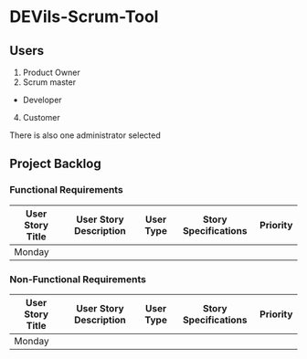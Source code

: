 # DEVils-Scrum-Tool

## Users

1. Product Owner
2. Scrum master
- Developer
4. Customer

There is also one administrator selected 


## Project Backlog

### Functional Requirements

| User Story Title | User Story Description | User Type | Story Specifications | Priority | 
| -----------------|------------------------|-----------|----------------------|----------|
| Monday           |                        |           |                      |          |

### Non-Functional Requirements

| User Story Title | User Story Description | User Type | Story Specifications | Priority | 
| -----------------|------------------------|-----------|----------------------|----------|
| Monday           |                        |           |                      |          |
